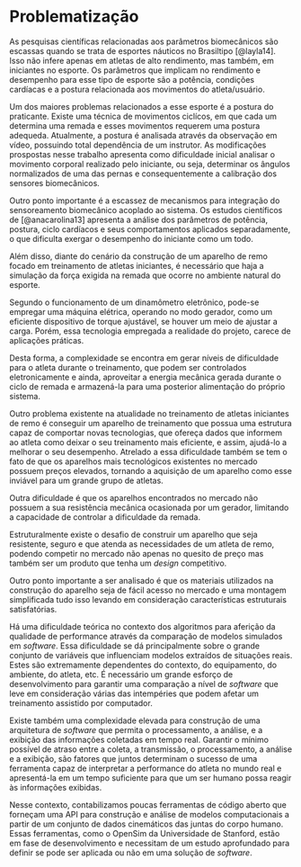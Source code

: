 # Problematização

<!--
Jonathan: [OK]
-->

<!-- Eletrônica -->

As pesquisas científicas relacionadas aos parâmetros biomecânicos são escassas quando se trata de esportes náuticos no Brasiltipo [@layla14]. Isso não infere apenas em atletas de alto rendimento, mas também, em iniciantes no esporte. Os parâmetros que implicam no rendimento e desempenho para esse tipo de esporte são a potência, condições cardíacas e a postura relacionada aos movimentos do atleta/usuário.

Um dos maiores problemas relacionados a esse esporte é a postura do praticante. Existe uma técnica de movimentos ciclícos, em que cada um determina uma remada e esses movimentos requerem uma postura adequeda. Atualmente, a postura é analisada através da observação em vídeo, possuindo total dependência de um instrutor. As modificações prospostas nesse trabalho apresenta como dificuldade inicial analisar o movimento corporal realizado pelo iniciante, ou seja, determinar os ângulos normalizados de uma das pernas e consequentemente a calibração dos sensores biomecânicos.

Outro ponto importante é a escassez de mecanismos para integração do sensoreamento biomecânico acoplado ao sistema. Os estudos científicos de [@anacarolina13] apresenta a análise dos parâmetros de potência, postura, ciclo cardíacos e seus comportamentos aplicados separadamente, o que dificulta exergar o desempenho do iniciante como um todo.

<!-- Energia -->

Além disso, diante do cenário da construção de um aparelho de remo focado em treinamento de atletas iniciantes, é necessário que haja a simulação da força exigida na remada que ocorre no ambiente natural do esporte.

Segundo o funcionamento de um dinamômetro eletrônico, pode-se empregar uma máquina elétrica, operando no modo gerador, como um eficiente dispositivo de torque ajustável, se houver um meio de ajustar a carga. Porém, essa tecnologia empregada a realidade do projeto, carece de aplicações práticas.

Desta forma, a complexidade se encontra em gerar níveis de dificuldade para o atleta durante o treinamento, que podem ser controlados eletronicamente e ainda, aproveitar a energia mecânica gerada durante o ciclo de remada e armazená-la para uma posterior alimentação do próprio sistema.

<!-- Estrutura -->

Outro problema existente na atualidade no treinamento de atletas iniciantes de remo é conseguir um aparelho de treinamento que possua uma estrutura capaz de comportar novas tecnologias, que ofereça dados que informem ao atleta como deixar o seu treinamento mais eficiente, e assim, ajudá-lo a melhorar o seu desempenho. Atrelado a essa dificuldade também se tem o fato de que os aparelhos mais tecnológicos existentes no mercado possuem preços elevados, tornando a aquisição de um aparelho como esse inviável para um grande grupo de atletas.

Outra dificuldade é que os aparelhos encontrados no mercado não possuem a sua resistência mecânica ocasionada por um gerador, limitando a capacidade de controlar a dificuldade da remada.

Estruturalmente existe o desafio de construir um aparelho que seja resistente, seguro e que atenda as necessidades de um atleta de remo, podendo competir no mercado não apenas no quesito de preço mas também ser um produto que tenha um _design_ competitivo.

Outro ponto importante a ser analisado é que os materiais utilizados na construção do aparelho seja de fácil acesso no mercado e uma montagem simplificada tudo isso levando em consideração características estruturais satisfatórias.

<!-- Software -->

Há uma dificuldade teórica no contexto dos algoritmos para aferição da qualidade de performance através da comparação de modelos simulados em _software_. Essa dificuldade se dá principalmente sobre o grande conjunto de variáveis que influenciam modelos extraídos de situações reais. Estes são extremamente dependentes do contexto, do equipamento, do ambiente, do atleta, etc. É necessário um grande esforço de desenvolvimento para garantir uma comparação a nível de _software_ que leve em consideração várias das intempéries que podem afetar um treinamento assistido por computador.

Existe também uma complexidade elevada para construção de uma arquitetura de _software_ que permita o processamento, a análise, e a exibição  das informações coletadas em tempo real. Garantir o mínimo possível de atraso entre a coleta, a transmissão, o processamento, a análise e a exibição, são fatores que juntos determinam o sucesso de uma ferramenta capaz de interpretar a performance do atleta no mundo real e apresentá-la em um tempo suficiente para que um ser humano possa reagir às informações exibidas.

Nesse contexto, contabilizamos poucas ferramentas de código aberto que forneçam uma API para construção e análise de modelos computacionais a partir de um conjunto de dados cinemáticos das juntas do corpo humano. Essas ferramentas, como o OpenSim da Universidade de Stanford, estão em fase de desenvolvimento e necessitam de um estudo aprofundado para definir se pode ser aplicada ou não em uma solução de _software_.
